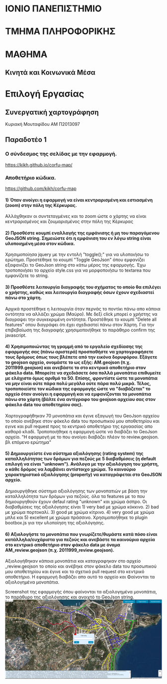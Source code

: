 # ΙΟΝΙΟ ΠΑΝΕΠΙΣΤΗΜΙΟ 


# ΤΜΗΜΑ ΠΛΗΡΟΦΟΡΙΚΗΣ 


# ΜΑΘΗΜΑ
## Κινητά και Κοινωνικά Μέσα

# Επιλογή Εργασίας
## Συνεργατική χαρτογράφηση

Κυριακή Μουταφίδου
ΑΜ Π2013097

## Παραδοτέο 1
### Ο σύνδεσμος της σελίδας με την εφαρμογή.

https://kikh.github.io/corfu-map/

### Αποθετήριο κώδικα.

https://github.com/kikh/corfu-map

#### 1)  Όταν ανοίγει η εφαρμογή να είναι κεντραρισμένη και εστιασμένη (zoom) στην πόλη της Κέρκυρας.

Αλλάχθηκαν οι συντεταγμένες και το zoom ώστε ο χάρτης να είναι κεντραρισμένος και ζουμαρισμένος στην πόλη της Κέρκυρας

#### 2) Προσθέστε κουμπί εναλλαγής της εμφάνισης ή μη του παραγόμενου GeoJSON string. Σημειώστε ότι η εμφάνιση του εν λόγω string είναι υλοποιημένη μέσα στον κώδικα.

Χρησιμοποίησα jquery με την εντολή "toggle();" για να υλοποιήσω το ερώτημα. Προστέθηκε το κουμπί "Toggle GeoJson" όπου εμφανίζει εξαφανίζει το GeoJson string στο κάτω μέρος της εφαρμογής. Έχω τροποποιήσει το αρχείο style.css για να μορφοποιήσω το textarea που εμφανίζετε το string.

#### 3) Προσθέστε λειτουργία διαγραφής του σχήματος το οποίο θα επιλέγει ο χρήστης, καθώς και λειτουργία διαγραφής όσων έχουν σχεδιαστεί πάνω στο χάρτη.

Αρχικά προστέθηκε η λειτουργία όταν περνάς το ποντίκι πάνω απο κάποια οντότητα να αλλάζει χρώμα (Μαύρο). Με δεξί click μπορεί ο χρήστης να διαγραψει την συγκεκριμένη οντότητα. Προστέθηκε το κουμπί "Delete all features" οπου διαγράφει ότι έχει σχεδιαστεί πάνω στον Χάρτη.
Για την επιβεβαίωση της διαγραφής χρησιμοποιήθηκε το παράθηρο confirm της javascript.

#### 4) Χρησιμοποιώντας τη γραμμή από το εργαλείο σχεδίασης της εφαρμογής σας (πάνω αριστερά) προσπαθήστε να χαρτογραφήσετε τους δρόμους όπως τους βλέπετε από την εικόνα δορυφόρου. Εξάγετε το geojson αρχείο, ονομάστε το ως εξής: ΑΜ.geojson (π.χ. 2011999.geojson) και ανεβάστε το στο κεντρικό αποθετήριο στον φάκελο data. Μπορείτε να σχεδιάσετε όσα πολλά μονοπάτια επιθυμείτε με ελάχιστο όμως αριθμό τα 50. Επίσης, φροντίστε ώστε τα μονοπάτια να μην είναι ούτε πάρα πολύ μεγάλα ούτε πάρα πολύ μικρά. Τέλος, τροποποιείστε τον κώδικα της εφαρμογής ώστε να "διαβάζεται" το αρχείο όταν ανοίγει η εφαρμογή και να εμφανίζονται τα μονοπάτια πάνω στο χάρτη (βάλτε ένα αντίγραφο του geojson αρχείου σας στον φάκελο data του αποθετηρίου σας).
Χαρτογραφήθηκαν 70 μονοπάτια και έγινε εξαγωγή του GeoJson αρχείου το οποίο ανέβηκε στον φάκελο data του προσωπικού μου αποθετηρίου και εγινε και pull request προς το κεντρικό αποθετήριο της εργαασίας απο καθαρό κλαδί.
Τροποποιήθηκε η εφαρμογή ώστε να διαβάζει το GeoJson αρχείο. "Η εφαρμογή με το που ανοίγει διαβάζει πλέον το review.geojson. βλ επόμενο ερώτημα"

#### 5) Δημιουργείστε ένα σύστημα αξιολόγησης (rating system) της καταλληλότητας των δρόμων για πεζούς με 5 διαβαθμίσεις (η default επιλογή να είναι "unknown"). Ανάλογα με την αξιολόγηση του χρήστη, ο κάθε δρόμος να λαμβάνει αντίστοιχο χρώμα. Το καινούριο χαρακτηριστικό αξιολόγησης (property) να καταγράφεται στο GeoJSON αρχείο.
Δημιουργήθηκε σύστημα αξιολόγησης των μονοπατιών με βάση την καταλληλότητα των δρόμων για πεζούς. όλα τα features με το που δημιουργηθούν έχουν defaul rating "unknown" και χρώμα άσπρο. Οι διαβαθμίσεις της αξιολόγησης είναι 1) very bad με χρώμα κόκκινο. 2) bad με χρώμα πορτοκαλί. 3) good με χρώμα κίτρινο. 4) very good με χρώμα μπλε και 5) excellent με χρώμα πράσσινο.
Χρησιμοποήθηκε το plugin bootbox.js για την υλοποίηση της αξιολόγησης.


#### 6) Αξιολογήστε τα μονοπάτια που γνωρίζετε/θυμάστε κατά πόσο είναι κατάλληλα/ευχάριστα για πεζούς και ανεβάστε τα καινούρια αρχεία στο κεντρικό αποθετήριο στον φάκελο data με όνομα AM_review.geojson (π.χ. 2011999_review.geojson).
Αξιολογήθηκαν κάποια μονοπάτια και καταγραφηκαν στο αρχείο _review.geojson το οποίο και ανέβηκε στον φάκελο data του προσωπικού μου αποθετηρίου και έγινε και το σχετικό pull request στο κεντρικό αποθετήριο.
Η εφαρμογή διαβάζει απο αυτό το αρχείο και Φαίνονται τα αξιολογημένα μονοπάτια.

Screenshot της εφαρμογής όπου φαίνονται τα αξιολογημένα μονοπάτια, το παράθυρο της αξιολόγησης και ανοιχτό το GeoJson string.
![](map.jpg)
